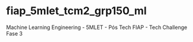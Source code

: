 # fiap_5mlet_tcm2_grp150_ml
Machine Learning Engineering - 5MLET - Pós Tech FIAP - Tech Challenge  Fase 3
